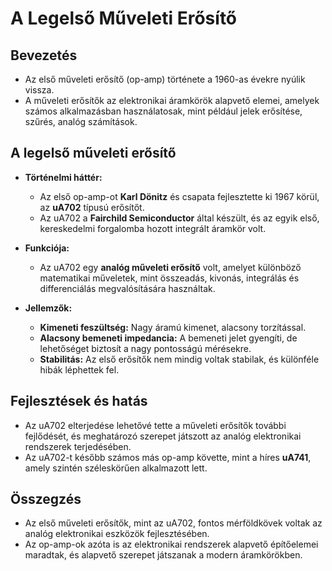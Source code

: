 # A Legelső Műveleti Erősítő

## Bevezetés
- Az első műveleti erősítő (op-amp) története a 1960-as évekre nyúlik vissza.
- A műveleti erősítők az elektronikai áramkörök alapvető elemei, amelyek számos alkalmazásban használatosak, mint például jelek erősítése, szűrés, analóg számítások.

## A legelső műveleti erősítő
- **Történelmi háttér:**
  - Az első op-amp-ot **Karl Dönitz** és csapata fejlesztette ki 1967 körül, az **uA702** típusú erősítőt.
  - Az uA702 a **Fairchild Semiconductor** által készült, és az egyik első, kereskedelmi forgalomba hozott integrált áramkör volt.
  
- **Funkciója:**
  - Az uA702 egy **analóg műveleti erősítő** volt, amelyet különböző matematikai műveletek, mint összeadás, kivonás, integrálás és differenciálás megvalósítására használtak.
  
- **Jellemzők:**
  - **Kimeneti feszültség:** Nagy áramú kimenet, alacsony torzítással.
  - **Alacsony bemeneti impedancia:** A bemeneti jelet gyengíti, de lehetőséget biztosít a nagy pontosságú mérésekre.
  - **Stabilitás:** Az első erősítők nem mindig voltak stabilak, és különféle hibák léphettek fel.

## Fejlesztések és hatás
- Az uA702 elterjedése lehetővé tette a műveleti erősítők további fejlődését, és meghatározó szerepet játszott az analóg elektronikai rendszerek terjedésében.
- Az uA702-t később számos más op-amp követte, mint a híres **uA741**, amely szintén széleskörűen alkalmazott lett.

## Összegzés
- Az első műveleti erősítők, mint az uA702, fontos mérföldkövek voltak az analóg elektronikai eszközök fejlesztésében.
- Az op-amp-ok azóta is az elektronikai rendszerek alapvető építőelemei maradtak, és alapvető szerepet játszanak a modern áramkörökben.
